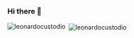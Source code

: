 ### Hi there 👋

<p><img align="left" src="https://github-readme-stats.vercel.app/api/top-langs?username=leonardocustodio&show_icons=true&locale=en&theme=dark&hide=html,css" alt="leonardocustodio" /></p>

<p>&nbsp;<img align="center" src="https://github-readme-stats.vercel.app/api?username=leonardocustodio&count_private=true&show_icons=true&title_color=ffffff&icon_color=bb2acf&text_color=daf7dc&bg_color=151515" alt="leonardocustodio" /></p>







